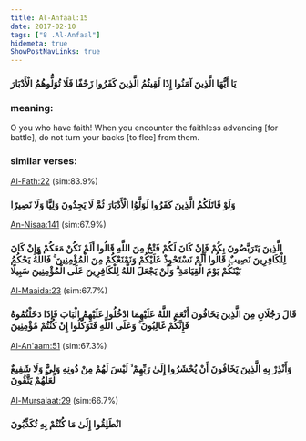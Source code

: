 ```yaml
---
title: Al-Anfaal:15
date: 2017-02-10
tags: ["8 .Al-Anfaal"]
hidemeta: true 
ShowPostNavLinks: true 
---
```

### يَا أَيُّهَا الَّذِينَ آمَنُوا إِذَا لَقِيتُمُ الَّذِينَ كَفَرُوا زَحْفًا فَلَا تُوَلُّوهُمُ الْأَدْبَارَ
### meaning: 
O you who have faith! When you encounter the faithless advancing [for battle], do not turn your backs [to flee] from them.
### similar verses: 

[Al-Fath:22](/48/22) (sim:83.9%)

### وَلَوْ قَاتَلَكُمُ الَّذِينَ كَفَرُوا لَوَلَّوُا الْأَدْبَارَ ثُمَّ لَا يَجِدُونَ وَلِيًّا وَلَا نَصِيرًا

[An-Nisaa:141](/4/141) (sim:67.9%)

### الَّذِينَ يَتَرَبَّصُونَ بِكُمْ فَإِنْ كَانَ لَكُمْ فَتْحٌ مِنَ اللَّهِ قَالُوا أَلَمْ نَكُنْ مَعَكُمْ وَإِنْ كَانَ لِلْكَافِرِينَ نَصِيبٌ قَالُوا أَلَمْ نَسْتَحْوِذْ عَلَيْكُمْ وَنَمْنَعْكُمْ مِنَ الْمُؤْمِنِينَ ۚ فَاللَّهُ يَحْكُمُ بَيْنَكُمْ يَوْمَ الْقِيَامَةِ ۗ وَلَنْ يَجْعَلَ اللَّهُ لِلْكَافِرِينَ عَلَى الْمُؤْمِنِينَ سَبِيلًا

[Al-Maaida:23](/5/23) (sim:67.7%)

### قَالَ رَجُلَانِ مِنَ الَّذِينَ يَخَافُونَ أَنْعَمَ اللَّهُ عَلَيْهِمَا ادْخُلُوا عَلَيْهِمُ الْبَابَ فَإِذَا دَخَلْتُمُوهُ فَإِنَّكُمْ غَالِبُونَ ۚ وَعَلَى اللَّهِ فَتَوَكَّلُوا إِنْ كُنْتُمْ مُؤْمِنِينَ

[Al-An'aam:51](/6/51) (sim:67.3%)

### وَأَنْذِرْ بِهِ الَّذِينَ يَخَافُونَ أَنْ يُحْشَرُوا إِلَىٰ رَبِّهِمْ ۙ لَيْسَ لَهُمْ مِنْ دُونِهِ وَلِيٌّ وَلَا شَفِيعٌ لَعَلَّهُمْ يَتَّقُونَ

[Al-Mursalaat:29](/77/29) (sim:66.7%)

### انْطَلِقُوا إِلَىٰ مَا كُنْتُمْ بِهِ تُكَذِّبُونَ
